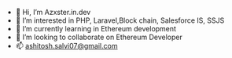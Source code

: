 - 👋 Hi, I’m Azxster.in.dev
- 👀 I’m interested in PHP, Laravel,Block chain, Salesforce IS, SSJS
- 🌱 I’m currently learning in Ethereum development
- 💞️ I’m looking to collaborate on Ethereum Developer
- 📫 ashitosh.salvi07@gmail.com

<!---
ashusalvi/ashusalvi is a ✨ special ✨ repository because its `README.md` (this file) appears on your GitHub profile.
You can click the Preview link to take a look at your changes.
--->
